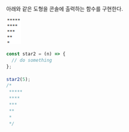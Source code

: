 아래와 같은 도형을 콘솔에 출력하는 함수를 구현한다.

![starPattern1](./starPattern2.png)

```jsx
const star2 = (n) => {
  // do something
};

star2(5);
/*
 *****
 ****
 ***
 **
 *
 */
```
